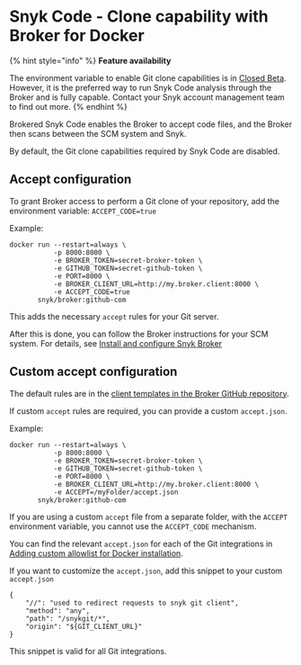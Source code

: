 # Snyk Code - Clone capability with Broker for Docker

{% hint style="info" %}
**Feature availability**

The environment variable to enable Git clone capabilities is in [Closed Beta](../../../../more-info/snyk-feature-release-process.md). However, it is the preferred way to run Snyk Code analysis through the Broker and is fully capable. Contact your Snyk account management team to find out more.&#x20;
{% endhint %}

Brokered Snyk Code enables the Broker to accept code files, and the Broker then scans between the SCM system and Snyk.

By default, the Git clone capabilities required by Snyk Code are disabled.

## Accept configuration

To grant Broker access to perform a Git clone of your repository, add the environment variable: `ACCEPT_CODE=true`

Example:

```
docker run --restart=always \
           -p 8000:8000 \
           -e BROKER_TOKEN=secret-broker-token \
           -e GITHUB_TOKEN=secret-github-token \
           -e PORT=8000 \
           -e BROKER_CLIENT_URL=http://my.broker.client:8000 \
           -e ACCEPT_CODE=true
       snyk/broker:github-com
```

This adds the necessary `accept` rules for your Git server.&#x20;

After this is done, you can follow the Broker instructions for your SCM system. For details, see [Install and configure Snyk Broker](../)

## Custom accept configuration

The default rules are in the [client templates in the Broker GitHub repository](https://github.com/snyk/broker/tree/master/client-templates).

If custom `accept` rules are required, you can provide a custom `accept.json`.

Example:

```console
docker run --restart=always \
           -p 8000:8000 \
           -e BROKER_TOKEN=secret-broker-token \
           -e GITHUB_TOKEN=secret-github-token \
           -e PORT=8000 \
           -e BROKER_CLIENT_URL=http://my.broker.client:8000 \
           -e ACCEPT=/myFolder/accept.json
       snyk/broker:github-com
```

If you are using a custom `accept` file from a separate folder, with the `ACCEPT` environment variable, you cannot use the `ACCEPT_CODE` mechanism.

You can find the relevant `accept.json` for each of the Git integrations in [Adding custom allowlist for Docker installation](broken-reference).

If you want to customize the `accept.json`, add this snippet to your custom `accept.json`

```
{
    "//": "used to redirect requests to snyk git client",
    "method": "any",
    "path": "/snykgit/*",
    "origin": "${GIT_CLIENT_URL}"
}
```

This snippet is valid for all Git integrations.
